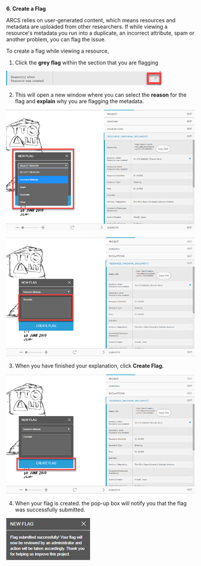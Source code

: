 **6. Create a Flag**

ARCS relies on user-generated content, which means resources and metadata are uploaded from other researchers. If while viewing a resource's metadata you run into a duplicate, an incorrect attribute, spam or another problem, you can flag the issue.

To create a flag while viewing a resource,

1. Click the **grey flag** within the section that you are flagging

![6.2 Annotated](../images/User%20Tasks%20Annotated/6.2_annotation.png?raw=true)

2. This will open a new window where you can select the **reason** for the flag and **explain** why you are flagging the metadata.

![6.3 Annotated](../images/User%20Tasks%20Annotated/6.3_annotated.png?raw=true)

![6.4 Annotated](../images/User%20Tasks%20Annotated/6.4_annotated.png?raw=true)

3. When you have finished your explanation, click **Create Flag.**

![6.5 Annotated](../images/User%20Tasks%20Annotated/6.5_annotated.png?raw=true)

4. When your flag is created. the pop-up box will notify you that the flag was successfully submitted.

![6.6 Annotated](../images/User%20Tasks%20Annotated/6.6.png?raw=true)
